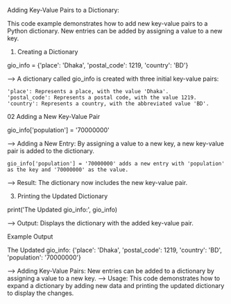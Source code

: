 Adding Key-Value Pairs to a Dictionary:

This code example demonstrates how to add new key-value pairs to a Python dictionary. New entries can be added by assigning a value to a new key.

01. Creating a Dictionary

gio_info = {'place': 'Dhaka', 'postal_code': 1219, 'country': 'BD'}

--> A dictionary called gio_info is created with three initial key-value pairs:

	'place': Represents a place, with the value 'Dhaka'.
	'postal_code': Represents a postal code, with the value 1219.
	'country': Represents a country, with the abbreviated value 'BD'.

02 Adding a New Key-Value Pair

gio_info['population'] = '70000000'

--> Adding a New Entry: By assigning a value to a new key, a new key-value pair is added to the dictionary.

	gio_info['population'] = '70000000' adds a new entry with 'population' as the key and '70000000' as the value.

--> Result: The dictionary now includes the new key-value pair.

03. Printing the Updated Dictionary

print('The Updated gio_info:', gio_info)

--> Output: Displays the dictionary with the added key-value pair.

Example Output

The Updated gio_info: {'place': 'Dhaka', 'postal_code': 1219, 'country': 'BD', 'population': '70000000'}

--> Adding Key-Value Pairs: New entries can be added to a dictionary by assigning a value to a new key.
--> Usage: This code demonstrates how to expand a dictionary by adding new data and printing the updated dictionary to display the changes.








